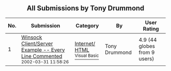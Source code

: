 ﻿<div align="center">

## All Submissions by Tony Drummond

</div>

No.  | Submission | Category | By   | User Rating
---- | ---------- | -------- | ---- | -----------
1 | [Winsock Client/Server Example \-\- Every Line Commented<br /><sup>2002-03-31 11:58:26</sup>](https://github.com/Planet-Source-Code/tony-drummond-winsock-client-server-example-every-line-commented__1-33764) | [Internet/ HTML<br /><sup>Visual Basic</sup>](../ByCategory/internet-html__1-34.md) | Tony Drummond | 4.9 (44 globes from 9 users)
